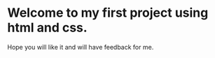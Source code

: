 # Welcome to my first project using html and css.
Hope you will like it and will have feedback for me.

